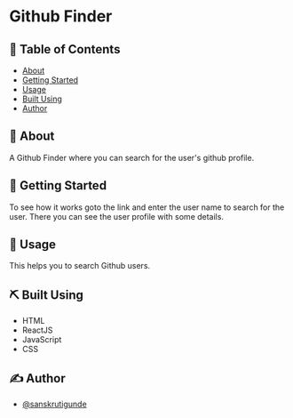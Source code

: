 # Github Finder

## 📝 Table of Contents

- [About](#about)
- [Getting Started](#getting_started)
- [Usage](#usage)
- [Built Using](#built_using)
- [Author](#author)

## 🧐 About <a name = "about"></a>

A Github Finder where you can search for the user's github profile.

## 🏁 Getting Started <a name = "getting_started"></a>

To see how it works goto the link and enter the user name to search for the user.
There you can see the user profile with some details.

## 🎈 Usage <a name = "usage"></a>

This helps you to search Github users.

## ⛏️ Built Using

- HTML
- ReactJS
- JavaScript
- CSS

## ✍️ Author <a name = "author"></a>

- [@sanskrutigunde](https://github.com/sanskrutigunde)
